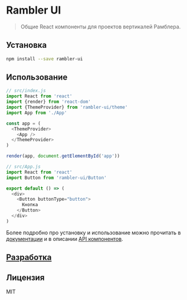 # Rambler UI

> Общие React компоненты для проектов вертикалей Рамблера.

## Установка

```sh
npm install --save rambler-ui
```

## Использование

```js
// src/index.js
import React from 'react'
import {render} from 'react-dom'
import {ThemeProvider} from 'rambler-ui/theme'
import App from './App'

const app = (
  <ThemeProvider>
    <App />
  </ThemeProvider>
)

render(app, document.getElementById('app'))

// src/App.js
import React from 'react'
import Button from 'rambler-ui/Button'

export default () => (
  <div>
    <Button buttonType="button">
      Кнопка
    </Button>
  </div>
)
```

Более подробно про установку и использование можно прочитать в [документации](https://ui-kit.rambler.ru/#/usage/install) и в описании [API компонентов](https://ui-kit.rambler.ru/#/components/Avatar).

## [Разработка](https://ui-kit.rambler.ru/#/usage/contribute)

## Лицензия

MIT
